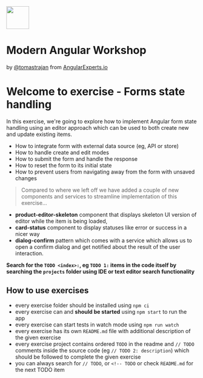 <img height="60" src="https://angularexperts.io/assets/images/logo/angular-experts.svg">

# Modern Angular Workshop

by [@tomastrajan](https://twitter.com/tomastrajan) from [AngularExperts.io](https://angularexperts.io)

# Welcome to exercise - Forms state handling

In this exercise, we're going to explore how to implement Angular form state handling using an editor
approach which can be used to both create new and update existing items.

- How to integrate form with external data source (eg, API or store)
- How to handle create and edit modes
- How to submit the form and handle the response
- How to reset the form to its initial state
- How to prevent users from navigating away from the form with unsaved changes

> Compared to where we left off we have added a couple of new components and services to streamline
> implementation of this exercise...

- **product-editor-skeleton** component that displays skeleton UI version of editor while the item is being loaded,
- **card-status** component to display statuses like error or success in a nicer way
- **dialog-confirm** pattern which comes with a service which allows us to open a confirm dialog and get notified about the result of the user interaction.

**Search for the  `TODO <index>:`, eg `TODO 1:`  items in the code itself by searching the `projects` folder using IDE or text editor search functionality**


## How to use exercises

- every exercise folder should be installed using `npm ci`
- every exercise can and **should be started** using `npm start` to run the app
- every exercise can start tests in watch mode using `npm run watch`
- every exercise has its own `README.md` file with additional description of the given exercise
- every exercise project contains ordered `TODO` in the readme and `// TODO` comments inside the source code (eg `// TODO 2: description`) which should be followed to complete the given exercise
- you can always search for `// TODO`, or `<!-- TODO` or check `README.md` for the next TODO item

